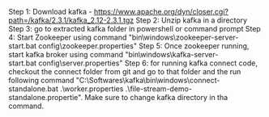 Step 1: Download kafka - https://www.apache.org/dyn/closer.cgi?path=/kafka/2.3.1/kafka_2.12-2.3.1.tgz
Step 2: Unzip kafka in a directory
Step 3: go to extracted kafka folder in powershell or command prompt
Step 4: Start Zookeeper using command "bin\windows\zookeeper-server-start.bat config\zookeeper.properties"
Step 5: Once zookeeper running, start kafka broker using command "bin\windows\kafka-server-start.bat config\server.properties"
Step 6: for running kafka connect code, checkout the connect folder from git and go to that folder and the run following command "C:\Softwares\kafka\bin\windows\connect-standalone.bat .\worker.properties .\file-stream-demo-standalone.propertie". Make sure to change kafka directory in tha command.
